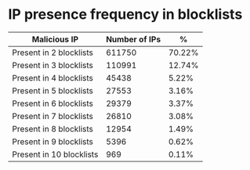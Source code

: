 # IP presence frequency in blocklists
| Malicious IP | Number of IPs | % |
|----|----|----|
| Present in 2 blocklists | 611750 | 70.22% |
| Present in 3 blocklists | 110991 | 12.74% |
| Present in 4 blocklists | 45438 | 5.22% |
| Present in 5 blocklists | 27553 | 3.16% |
| Present in 6 blocklists | 29379 | 3.37% |
| Present in 7 blocklists | 26810 | 3.08% |
| Present in 8 blocklists | 12954 | 1.49% |
| Present in 9 blocklists | 5396 | 0.62% |
| Present in 10 blocklists | 969 | 0.11% |
